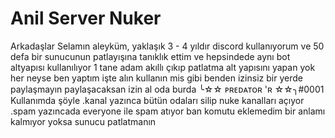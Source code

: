 # Anil Server Nuker
 Arkadaşlar Selamın aleyküm, yaklaşık 3 - 4 yıldır discord kullanıyorum ve 50 defa bir sunucunun patlayışına tanıklık ettim ve hepsindede aynı bot altyapısı kullanılıyor 1 tane adam akıllı çıkıp patlatma alt yapısını yapan yok her neyse ben yaptım işte alın kullanın mis gibi benden izinsiz bir yerde paylaşmayın paylaşacaksan izin al oda burda ╰☆☆ ᴘʀᴇᴅᴀᴛᴏʀ 'ʀ ☆☆╮#0001 Kullanımda şöyle .kanal yazınca bütün odaları silip nuke kanalları açıyor .spam yazıncada everyone ile spam atıyor ban komutu eklemedim bir anlamı kalmıyor yoksa sunucu patlatmanın
